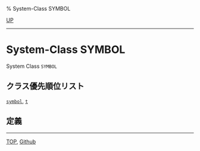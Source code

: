 % System-Class SYMBOL

[UP](10.2.html)  

---

# System-Class SYMBOL


System Class `SYMBOL`


## クラス優先順位リスト

[`symbol`](10.2.symbol.html), [`t`](4.4.t-system-class.html)


## 定義



---
[TOP](index.html),  [Github](https://github.com/nptcl/npt-japanese)

